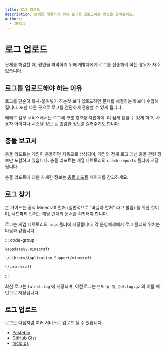 ```yaml
---
title: 로그 업로드
description: 문제를 해결하기 위해 로그를 업로드하는 방법을 알아보세요.
authors:
  - IMB11
---
```


# 로그 업로드

문제를 해결할 때, 원인을 파악하기 위해 개발자에게 로그를 전송해야 하는 경우가 자주 있습니다.

## 로그를 업로드해야 하는 이유

로그를 단순히 복사-붙여넣기 하는것 보다 업로드하면 문제를 해결하는게 보다 수월해집니다. 또한 다른 곳으로 로그를 간단하게 전송할 수 있게 됩니다.

때때로 일부 서비스에서는 로그에 구문 강조를 지원하여, 더 쉽게 읽을 수 있게 하고, 사용자 아이디나 시스템 정보 등 민감한 정보를 걸러주기도 합니다.

## 충돌 보고서

충돌 리포트는 게임이 충돌하면 자동으로 생성되며, 게임의 전체 로그 대신 충돌 관련 정보만 포함하고 있습니다. 충돌 리포트는 게임 디렉토리의 `crash-reports` 폴더에 저장됩니다.

충돌 리포트에 대한 자세한 정보는 [충돌 리포트](./crash-reports) 페이지를 참고하세요.

## 로그 찾기

본 가이드는 공식 Minecraft 런처 (일반적으로 "바닐라 런처" 라고 불림) 를 위한 것이며, 서드파티 런처는 해당 런처의 문서를 확인해야 합니다.

로그는 게임 디렉토리의 `logs` 폴더에 저장됩니다. 각 운영체제에서 로그 폴더의 위치는 다음과 같습니다.

::: code-group

```:no-line-numbers [Windows]
%appdata%\.minecraft
```

```:no-line-numbers [macOS]
~/Library/Application Support/minecraft
```

```:no-line-numbers [Linux]
~/.minecraft
```

:::

최신 로그는 `latest.log` 에 저장되며, 이전 로그는 `연도-월-일_순서.log.gz` 의 이름 패턴으로 저장됩니다.

## 로그 업로드

로그는 다음처럼 여러 서비스로 업로드 될 수 있습니다.

- [Pastebin](https://pastebin.com/)
- [GitHub Gist](https://gist.github.com/)
- [mclo.gs](https://mclo.gs/)
